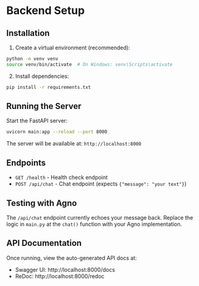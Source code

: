 # Backend Setup

## Installation

1. Create a virtual environment (recommended):
```bash
python -m venv venv
source venv/bin/activate  # On Windows: venv\Scripts\activate
```

2. Install dependencies:
```bash
pip install -r requirements.txt
```

## Running the Server

Start the FastAPI server:
```bash
uvicorn main:app --reload --port 8000
```

The server will be available at: `http://localhost:8000`

## Endpoints

- `GET /health` - Health check endpoint
- `POST /api/chat` - Chat endpoint (expects `{"message": "your text"}`)

## Testing with Agno

The `/api/chat` endpoint currently echoes your message back. Replace the logic in `main.py` at the `chat()` function with your Agno implementation.

## API Documentation

Once running, view the auto-generated API docs at:
- Swagger UI: http://localhost:8000/docs
- ReDoc: http://localhost:8000/redoc
